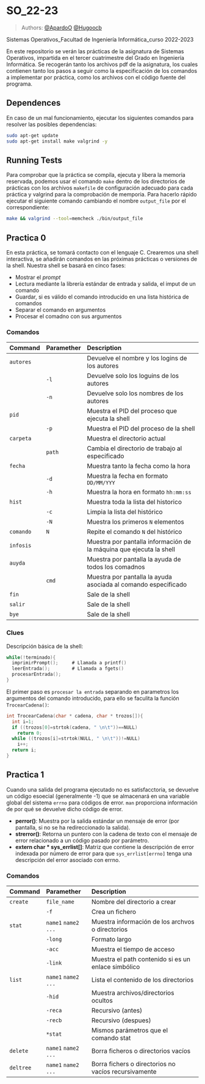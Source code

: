 # SO_22-23

>Authors: [@ApardoO](https://www.github.com/ApardoO) [@Hugoocb](https://www.github.com/Hugoocb)

Sistemas Operativos_Facultad de Ingeniería Informática_curso 2022-2023

En este repositorio se verán las prácticas de la asignatura de Sistemas Operativos, impartida en el tercer cuatrimestre del Grado en Ingeniería Informática. Se recogerán tanto los archivos pdf de la asignatura, los cuales contienen tanto los pasos a seguir como la especificación de los comandos a implementar por práctica, como los archivos con el código fuente del programa.

## Dependences

En caso de un mal funcionamiento, ejecutar los siguientes comandos para resolver las posibles dependencias:

```bash
sudo apt-get update
sudo apt-get install make valgrind -y
```

## Running Tests

Para comprobar que la práctica se compila, ejecuta y libera la memoria reservada, podemos usar el comando `make` dentro de los directorios de prácticas con los archivos `makefile` de configuración adecuado para cada práctica y valgrind para la comprobación de memporia. Para hacerlo rápido ejecutar el siguiente comando cambiando el nombre `output_file` por el correspondiente:

```bash
make && valgrind --tool=memcheck ./bin/output_file
```

## Practica 0

En esta práctica, se tomará contacto con el lenguaje C. Crearemos una shell interactiva, se añadirán comandos en las próximas prácticas o versiones de la shell. Nuestra shell se basará en cinco fases:

* Mostrar el _prompt_
* Lectura mediante la librería estándar de entrada y salida, el imput de un comando
* Guardar, si es válido el comando introducido en una lista histórica de comandos
* Separar el comando en argumentos
* Procesar el comadno con sus argumentos

### Comandos

| Command   | Paramether | Description                                                         |
| :-------- | :--------- | :------------------------------------------------------------------ |
| `autores` |            | Devuelve el nombre y los logins de los autores                      |
|           | `-l`       | Devuelve solo los loguins de los autores                            |
|           | `-n`       | Devuelve solo los nombres de los autores                            |
| `pid`     |            | Muestra el PID del proceso que ejecuta la shell                     |
|           | `-p`       | Muestra el PID del proceso de la shell                              |
| `carpeta` |            | Muestra el directorio actual                                        |
|           | `path`     | Cambia el directorio de trabajo al especificado                     |
| `fecha`   |            | Muestra tanto la fecha como la hora                                 |
|           | `-d`       | Muestra la fecha en formato `DD/MM/YYY`                             |
|           | `-h`       | Muestra la hora en formato `hh:mm:ss`                               |
| `hist`    |            | Muestra toda la lista del historico                                 |
|           | `-c`       | Limpia la lista del histórico                                       |
|           | `-N`       | Muestra los primeros `N` elementos                                  |
| `comando` | `N`        | Repite el comando `N` del histórico                                 |
| `infosis` |            | Muestra por pantalla información de la máquina que ejecuta la shell |
| `auyda`   |            | Muestra por pantalla la ayuda de todos los comadnos                 |
|           | `cmd`      | Muestra por pantalla la ayuda asociada al comando especificado      |
| `fin`     |            | Sale de la shell                                                    |
| `salir`   |            | Sale de la shell                                                    |
| `bye`     |            | Sale de la shell                                                    |

### Clues

Descripción básica de la shell:

```c
while(!terminado){
  imprimirPrompt();     # Llamada a printf()
  leerEntrada();        # Llamada a fgets()
  procesarEntrada();
}
```

El primer paso es `procesar la entrada` separando en parametros los argumentos del comando introducido, para ello se faculita la función `TrocearCadena()`:

```c
int TrocearCadena(char * cadena, char * trozos[]){
  int i=1;
  if ((trozos[0]=strtok(cadena, " \n\t"))==NULL)
    return 0;
  while ((trozos[i]=strtok(NULL, " \n\t"))!=NULL)
    i++;
  return i;
}
```


## Practica 1

Cuando una salida del programa ejecutado no es satisfacctoria, se devuelve un código esoecial (generalmente -1) que se almacenará en una variable global del sistema `errno` para códigos de error. `man` proporciona información de por qué se devuelve dicho código de error.

* **perror()**: Muestra por la salida estándar un mensaje de error (por pantalla, si no se ha redireccionado la salida).
* **strerror()**: Retorna un puntero con la cadena de texto con el mensaje de error relacionado a un código pasado por parámetro.
* **extern char * sys_errlist[]**: Matriz que contiene la descripción de error indexada por número de error para que `sys_errlist[errno]` tenga una descripción del error asociado con errno.

### Comandos

| Command   | Paramether            | Description                                          |
| :-------- | :-------------------- | :--------------------------------------------------- |
| `create`  | `file_name`           | Nombre del directorio a crear                        |
|           | `-f`                  | Crea un fichero                                      |
| `stat`    | `name1` `name2` `...` | Muestra información de los archvos o directorios     |
|           | `-long`               | Formato largo                                        |
|           | `-acc`                | Muestra el tiempo de acceso                          |
|           | `-link`               | Muestra el path contenido si es un enlace simbólico  |
| `list`    | `name1` `name2` `...` | Lista el contenido de los directorios                |
|           | `-hid`                | Muestra archivos/directorios ocultos                 |
|           | `-reca`               | Recursivo (antes)                                    |
|           | `-recb`               | Recursivo (despues)                                  |
|           | `*stat`               | Mismos parámetros que el comando stat                |
| `delete`  | `name1` `name2` `...` | Borra ficheros o directorios vacíos                  |
| `deltree` | `name1` `name2` `...` | Borra fichers o directorios no vacíos recursivamente |
